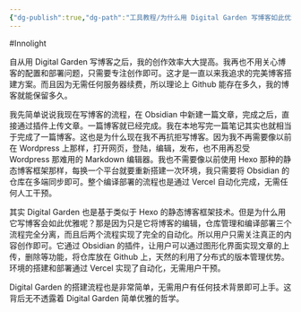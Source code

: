 ```yaml
---
{"dg-publish":true,"dg-path":"工具教程/为什么用 Digital Garden 写博客如此优雅？.md","permalink":"/工具教程/为什么用 Digital Garden 写博客如此优雅？/","created":"2025-06-17T11:12:20.000+08:00","updated":"2025-06-17T13:36:56.000+08:00"}
---
```


#Innolight

自从用 Digital Garden 写博客之后，我的创作效率大大提高。我再也不用关心博客的配置和部署问题，只需要专注创作即可。这才是一直以来我追求的完美博客搭建方案。而且因为无需任何服务器续费，所以理论上 Github 能存在多久，我的博客就能保留多久。

我先简单说说我现在写博客的流程，在 Obsidian 中新建一篇文章，完成之后，直接通过插件上传文章。一篇博客就已经完成。我在本地写完一篇笔记其实也就相当于完成了一篇博客。这也是为什么现在我不再抗拒写博客。因为我不再需要像以前在 Wordpress 上那样，打开网页，登陆，编辑，发布，也不用再忍受 Wordpress 那难用的 Markdown 编辑器。我也不需要像以前使用 Hexo 那种的静态博客框架那样，每换一个平台就要重新搭建一次环境，我只需要将 Obsidian 的仓库在多端同步即可。整个编译部署的流程也是通过 Vercel 自动化完成，无需任何人工干预。

其实 Digital Garden 也是基于类似于 Hexo 的静态博客框架技术。但是为什么用它写博客会如此优雅呢？那是因为只是它将博客的编辑，仓库管理和编译部署三个流程完全分离，而且后两个流程实现了完全的自动化。所以用户只需关注真正的内容创作即可。它通过 Obsidian 的插件，让用户可以通过图形化界面实现文章的上传，删除等功能，将仓库放在 Github 上，天然的利用了分布式的版本管理优势。环境的搭建和部署通过 Vercel 实现了自动化，无需用户干预。

Digital Garden 的搭建流程也是非常简单，无需用户有任何技术背景即可上手。这背后无不透露着 Digital Garden 简单优雅的哲学。